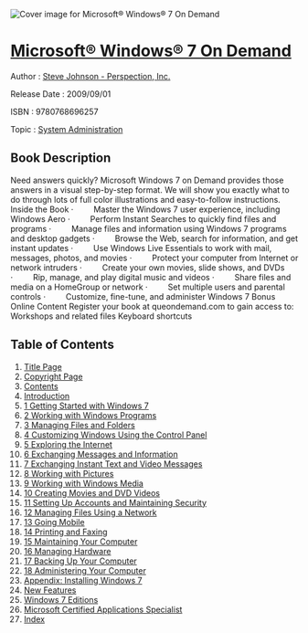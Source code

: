 ![Cover image for Microsoft® Windows® 7 On Demand](https://imgdetail.ebookreading.net/cover/cover/system_admin/EB9780768696257.jpg)

[Microsoft® Windows® 7 On Demand](https://ebookreading.net/view/book/Microsoft%C2%AE+Windows%C2%AE+7+On+Demand-EB9780768696257_1.html "Microsoft® Windows® 7 On Demand")
====================================================================================================================

Author : [Steve Johnson - Perspection](https://ebookreading.net/search/author/Steve+Johnson+-+Perspection),[ Inc.](https://ebookreading.net/search/author/+Inc.)

Release Date : 2009/09/01

ISBN : 9780768696257

Topic : [System Administration](https://ebookreading.net/search/category/system-administration)

Book Description
-----------------

Need answers quickly? Microsoft Windows 7 on Demand provides those answers in a visual step-by-step format. We will show you exactly what to do through lots of full color illustrations and easy-to-follow instructions.
Inside the Book
 ·         Master the Windows 7 user experience, including Windows Aero
 ·         Perform Instant Searches to quickly find files and programs
 ·         Manage files and information using Windows 7 programs and desktop gadgets
 ·         Browse the Web, search for information, and get instant updates
 ·         Use Windows Live Essentials to work with mail, messages, photos, and movies
 ·         Protect your computer from Internet or network intruders
 ·         Create your own movies, slide shows, and DVDs
 ·         Rip, manage, and play digital music and videos
 ·         Share files and media on a HomeGroup or network
 ·         Set multiple users and parental controls
 ·         Customize, fine-tune, and administer Windows 7
Bonus Online Content
Register your book at queondemand.com to gain access to:
Workshops and related files
Keyboard shortcuts
              
Table of Contents
-----------------

1. [Title Page](https://ebookreading.net/view/book/Microsoft%C2%AE+Windows%C2%AE+7+On+Demand-EB9780768696257_2.html)
1. [Copyright Page](https://ebookreading.net/view/book/Microsoft%C2%AE+Windows%C2%AE+7+On+Demand-EB9780768696257_3.html)
1. [Contents](https://ebookreading.net/view/book/Microsoft%C2%AE+Windows%C2%AE+7+On+Demand-EB9780768696257_6.html)
1. [Introduction](https://ebookreading.net/view/book/Microsoft%C2%AE+Windows%C2%AE+7+On+Demand-EB9780768696257_7.html#ch00)
1. [1 Getting Started with Windows 7](https://ebookreading.net/view/book/Microsoft%C2%AE+Windows%C2%AE+7+On+Demand-EB9780768696257_8.html#ch01)
1. [2 Working with Windows Programs](https://ebookreading.net/view/book/Microsoft%C2%AE+Windows%C2%AE+7+On+Demand-EB9780768696257_9.html#ch02)
1. [3 Managing Files and Folders](https://ebookreading.net/view/book/Microsoft%C2%AE+Windows%C2%AE+7+On+Demand-EB9780768696257_10.html#ch03)
1. [4 Customizing Windows Using the Control Panel](https://ebookreading.net/view/book/Microsoft%C2%AE+Windows%C2%AE+7+On+Demand-EB9780768696257_11.html#ch04)
1. [5 Exploring the Internet](https://ebookreading.net/view/book/Microsoft%C2%AE+Windows%C2%AE+7+On+Demand-EB9780768696257_12.html#ch05)
1. [6 Exchanging Messages and Information](https://ebookreading.net/view/book/Microsoft%C2%AE+Windows%C2%AE+7+On+Demand-EB9780768696257_13.html#ch06)
1. [7 Exchanging Instant Text and Video Messages](https://ebookreading.net/view/book/Microsoft%C2%AE+Windows%C2%AE+7+On+Demand-EB9780768696257_14.html#ch07)
1. [8 Working with Pictures](https://ebookreading.net/view/book/Microsoft%C2%AE+Windows%C2%AE+7+On+Demand-EB9780768696257_15.html#ch08)
1. [9 Working with Windows Media](https://ebookreading.net/view/book/Microsoft%C2%AE+Windows%C2%AE+7+On+Demand-EB9780768696257_16.html#ch09)
1. [10 Creating Movies and DVD Videos](https://ebookreading.net/view/book/Microsoft%C2%AE+Windows%C2%AE+7+On+Demand-EB9780768696257_17.html#ch10)
1. [11 Setting Up Accounts and Maintaining Security](https://ebookreading.net/view/book/Microsoft%C2%AE+Windows%C2%AE+7+On+Demand-EB9780768696257_18.html#ch11)
1. [12 Managing Files Using a Network](https://ebookreading.net/view/book/Microsoft%C2%AE+Windows%C2%AE+7+On+Demand-EB9780768696257_19.html#ch12)
1. [13 Going Mobile](https://ebookreading.net/view/book/Microsoft%C2%AE+Windows%C2%AE+7+On+Demand-EB9780768696257_20.html#ch13)
1. [14 Printing and Faxing](https://ebookreading.net/view/book/Microsoft%C2%AE+Windows%C2%AE+7+On+Demand-EB9780768696257_21.html#ch14)
1. [15 Maintaining Your Computer](https://ebookreading.net/view/book/Microsoft%C2%AE+Windows%C2%AE+7+On+Demand-EB9780768696257_22.html#ch15)
1. [16 Managing Hardware](https://ebookreading.net/view/book/Microsoft%C2%AE+Windows%C2%AE+7+On+Demand-EB9780768696257_23.html#ch16)
1. [17 Backing Up Your Computer](https://ebookreading.net/view/book/Microsoft%C2%AE+Windows%C2%AE+7+On+Demand-EB9780768696257_24.html#ch17)
1. [18 Administering Your Computer](https://ebookreading.net/view/book/Microsoft%C2%AE+Windows%C2%AE+7+On+Demand-EB9780768696257_25.html#ch18)
1. [Appendix: Installing Windows 7](https://ebookreading.net/view/book/Microsoft%C2%AE+Windows%C2%AE+7+On+Demand-EB9780768696257_26.html#app01)
1. [New Features](https://ebookreading.net/view/book/Microsoft%C2%AE+Windows%C2%AE+7+On+Demand-EB9780768696257_27.html#app02)
1. [Windows 7 Editions](https://ebookreading.net/view/book/Microsoft%C2%AE+Windows%C2%AE+7+On+Demand-EB9780768696257_28.html#app03)
1. [Microsoft Certified Applications Specialist](https://ebookreading.net/view/book/Microsoft%C2%AE+Windows%C2%AE+7+On+Demand-EB9780768696257_29.html#app04)
1. [Index](https://ebookreading.net/view/book/Microsoft%C2%AE+Windows%C2%AE+7+On+Demand-EB9780768696257_30.html#ind)
